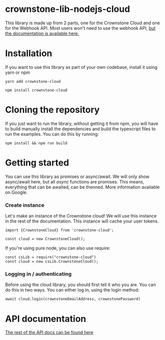 # crownstone-lib-nodejs-cloud

This library is made up from 2 parts, one for the Crownstone Cloud and one for the Webhook API. 
Most users won't need to use the webhook API, [but the documentation is available here.](./docs/WEBHOOK_API.md)


# Installation

If you want to use this library as part of your own codebase, install it using yarn or npm

```
yarn add crownstone-cloud
```
```
npm install crownstone-cloud
```

# Cloning the repository

If you just want to run the library, without getting it from npm, you will have to build manually install the dependencies and build the typescript files to run the examples.
You can do this by running:

```
npm install && npm run build
```

# Getting started


You can use this library as promises or async/await. We will only show async/await here, but all *async* functions are promises. 
This means, everything that can be awaited, can be thenned. More information available on Google.

### Create instance

Let's make an instance of the Crownstone cloud! We will use this instance in the rest of the documentation.
This instance will cache your user tokens.

```
import {CrownstoneCloud} from 'crownstone-cloud';

const cloud = new CrownstoneCloud();
```
If you're using pure node, you can also use require:
```
const csLib = require("crownstone-cloud")
const cloud = new csLib.CrownstoneCloud();
```


### Logging in / authenticating

Before using the cloud library, you should first tell it who you are. You can do this in two ways. You can either log in, using the login method:
```
await cloud.login(crownstoneEmailAddress, crownstonePassword)
```

# API documentation

[The rest of the API docs can be found here](./docs/CLOUD_API.md)
